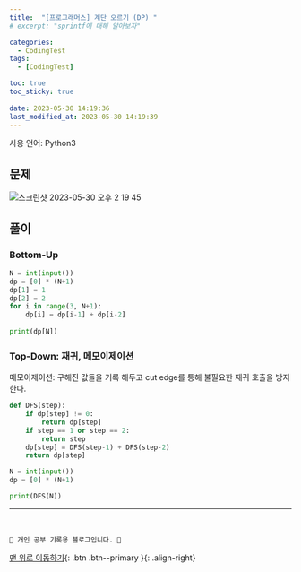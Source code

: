 ```yaml
---
title:  "[프로그래머스] 계단 오르기 (DP) "
# excerpt: "sprintf에 대해 알아보자"

categories:
  - CodingTest
tags:
  - [CodingTest]

toc: true
toc_sticky: true
 
date: 2023-05-30 14:19:36
last_modified_at: 2023-05-30 14:19:39
---
```


사용 언어: Python3

## 문제
![스크린샷 2023-05-30 오후 2 19 45](https://github.com/minju412/jenkins-test/assets/59405576/6ba96388-0e67-4512-a0c4-579e2a9fab14)


## 풀이
### Bottom-Up
```py
N = int(input())
dp = [0] * (N+1)
dp[1] = 1
dp[2] = 2
for i in range(3, N+1):
    dp[i] = dp[i-1] + dp[i-2]
    
print(dp[N])
```


### Top-Down: 재귀, 메모이제이션
메모이제이션: 구해진 값들을 기록 해두고 cut edge를 통해 불필요한 재귀 호출을 방지한다.
```py
def DFS(step):
    if dp[step] != 0:
        return dp[step]
    if step == 1 or step == 2:
        return step
    dp[step] = DFS(step-1) + DFS(step-2)
    return dp[step]

N = int(input())
dp = [0] * (N+1)

print(DFS(N))
```





***
<br>


    💛 개인 공부 기록용 블로그입니다. 👻

[맨 위로 이동하기](#){: .btn .btn--primary }{: .align-right}